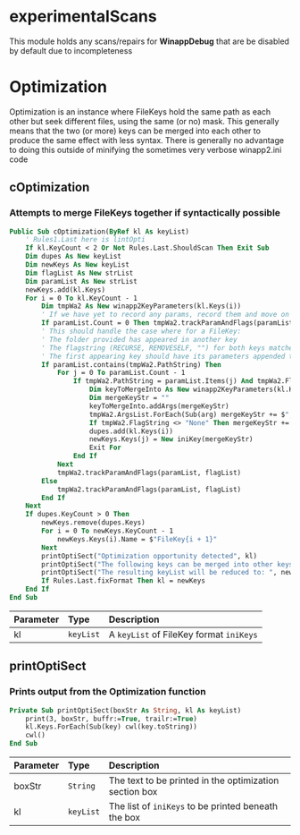 
# experimentalScans

This module holds any scans/repairs for **WinappDebug** that are be disabled by default due to incompleteness

# Optimization

Optimization is an instance where FileKeys hold the same path as each other but seek different files, using the same (or no) mask. This generally means that the two (or more) keys can be merged into each other to produce the same effect with less syntax. There is generally no advantage to doing this outside of minifying the sometimes very verbose winapp2.ini code

## cOptimization

### Attempts to merge FileKeys together if syntactically possible

```vb
Public Sub cOptimization(ByRef kl As keyList)
    ' Rules1.Last here is lintOpti
    If kl.KeyCount < 2 Or Not Rules.Last.ShouldScan Then Exit Sub
    Dim dupes As New keyList
    Dim newKeys As New keyList
    Dim flagList As New strList
    Dim paramList As New strList
    newKeys.add(kl.Keys)
    For i = 0 To kl.KeyCount - 1
        Dim tmpWa2 As New winapp2KeyParameters(kl.Keys(i))
        ' If we have yet to record any params, record them and move on
        If paramList.Count = 0 Then tmpWa2.trackParamAndFlags(paramList, flagList) : Continue For
        ' This should handle the case where for a FileKey: 
        ' The folder provided has appeared in another key
        ' The flagstring (RECURSE, REMOVESELF, "") for both keys matches
        ' The first appearing key should have its parameters appended to and the second appearing key should be removed
        If paramList.contains(tmpWa2.PathString) Then
            For j = 0 To paramList.Count - 1
                If tmpWa2.PathString = paramList.Items(j) And tmpWa2.FlagString = flagList.Items(j) Then
                    Dim keyToMergeInto As New winapp2KeyParameters(kl.Keys(j))
                    Dim mergeKeyStr = ""
                    keyToMergeInto.addArgs(mergeKeyStr)
                    tmpWa2.ArgsList.ForEach(Sub(arg) mergeKeyStr += $";{arg}")
                    If tmpWa2.FlagString <> "None" Then mergeKeyStr += $"|{tmpWa2.FlagString}"
                    dupes.add(kl.Keys(i))
                    newKeys.Keys(j) = New iniKey(mergeKeyStr)
                    Exit For
                End If
            Next
            tmpWa2.trackParamAndFlags(paramList, flagList)
        Else
            tmpWa2.trackParamAndFlags(paramList, flagList)
        End If
    Next
    If dupes.KeyCount > 0 Then
        newKeys.remove(dupes.Keys)
        For i = 0 To newKeys.KeyCount - 1
            newKeys.Keys(i).Name = $"FileKey{i + 1}"
        Next
        printOptiSect("Optimization opportunity detected", kl)
        printOptiSect("The following keys can be merged into other keys:", dupes)
        printOptiSect("The resulting keyList will be reduced to: ", newKeys)
        If Rules.Last.fixFormat Then kl = newKeys
    End If
End Sub
```

|Parameter|Type|Description|
|:-|:-|:-
kl|`keyList`|A `keyList` of FileKey format `iniKeys`

## printOptiSect

### Prints output from the Optimization function

```vb
Private Sub printOptiSect(boxStr As String, kl As keyList)
    print(3, boxStr, buffr:=True, trailr:=True)
    kl.Keys.ForEach(Sub(key) cwl(key.toString))
    cwl()
End Sub
```

|Parameter|Type|Description|
|:-|:-|:-
boxStr|`String`|The text to be printed in the optimization section box
kl|`keyList`|The list of `iniKeys` to be printed beneath the box

